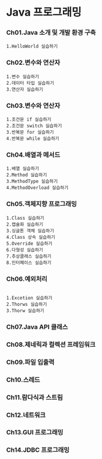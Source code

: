 # Java 프로그래밍
### Ch01.Java 소개 및 개발 환경 구축

<pre><code>1.HelloWorld 실습하기</code></pre>
### Ch02.변수와 연산자

   
<pre><code>1.변수 실습하기
2.데이터 타입 실습하기
3.연산자 실습하기</code></pre>
### Ch03.변수와 연산자
<pre><code>1.조건문 if 실습하기
2.조건문 switch 실습하기
3.반복문 for 실습하기
4.반복문 while 실습하기</code></pre>
### Ch04.배열과 메서드
<pre><code>1.배열 실습하기
2.Method 실습하기
3.MethodType 실습하기
4.MethodOverload 실습하기</code></pre>
### Ch05.객체지향 프로그래밍
<pre><code>1.Class 실습하기
2.캡슐화 실습하기
3.싱글톤 객체 실습하기
4.Class 상속 실습하기
5.Override 실습하기
6.다형성 실습하기
7.추상클래스 실습하기
8.인터페이스 실습하기
</code></pre>
### Ch06.예외처리
<pre><code>
1.Excetion 실습하기
2.Thorws 실습하기
3.Thorw 실습하기
</code></pre>
### Ch07.Java API 클래스
### Ch08.제네릭과 컬렉션 프레임워크
### Ch09.파일 입출력
### Ch10.스레드
### Ch11.람다식과 스트림
### Ch12.네트워크
### Ch13.GUI 프로그래밍
### Ch14.JDBC 프로그래밍
